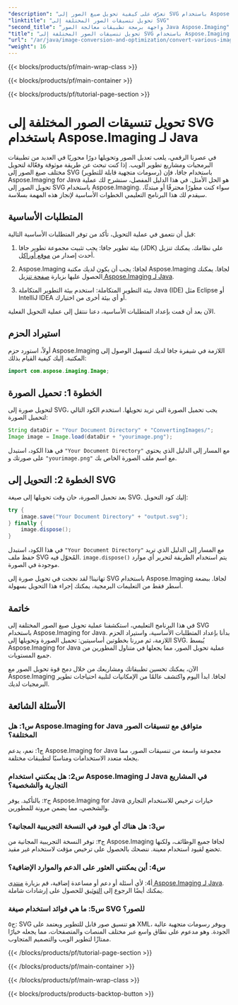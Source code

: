 ```yaml
---
"description": "تعرّف على كيفية تحويل صيغ الصور إلى SVG باستخدام Aspose.Imaging لجافا. دليل خطوة بخطوة للمطورين."
"linktitle": "تحويل تنسيقات الصور المختلفة إلى SVG"
"second_title": "واجهة برمجة تطبيقات معالجة الصور Java Aspose.Imaging"
"title": "تحويل تنسيقات الصور المختلفة إلى SVG باستخدام Aspose.Imaging لـ Java"
"url": "/ar/java/image-conversion-and-optimization/convert-various-image-formats-to-svg/"
"weight": 16
---
```


{{< blocks/products/pf/main-wrap-class >}}

{{< blocks/products/pf/main-container >}}

{{< blocks/products/pf/tutorial-page-section >}}

# تحويل تنسيقات الصور المختلفة إلى SVG باستخدام Aspose.Imaging لـ Java

في عصرنا الرقمي، يلعب تعديل الصور وتحويلها دورًا محوريًا في العديد من تطبيقات البرمجيات ومشاريع تطوير الويب. إذا كنت تبحث عن طريقة موثوقة وفعّالة لتحويل مختلف صيغ الصور إلى SVG (رسومات متجهية قابلة للتطوير) باستخدام جافا، فإن Aspose.Imaging for Java هو الحل الأمثل. في هذا الدليل المفصل، سنشرح لك عملية تحويل الصور إلى SVG باستخدام Aspose.Imaging. سواء كنت مطورًا محترفًا أو مبتدئًا، سيقدم لك هذا البرنامج التعليمي الخطوات الأساسية لإنجاز هذه المهمة بسلاسة.

## المتطلبات الأساسية

قبل أن نتعمق في عملية التحويل، تأكد من توفر المتطلبات الأساسية التالية:

1. بيئة تطوير جافا: يجب تثبيت مجموعة تطوير جافا (JDK) على نظامك. يمكنك تنزيل أحدث إصدار من [موقع أوراكل](https://www.oracle.com/java/technologies/javase-downloads).

2. Aspose.Imaging لجافا: يجب أن يكون لديك مكتبة Aspose.Imaging لجافا. يمكنك الحصول عليها بزيارة [صفحة تنزيل Aspose.Imaging لـ Java](https://releases.aspose.com/imaging/java/).

3. بيئة التطوير المتكاملة: استخدم بيئة التطوير المتكاملة Java (IDE) مثل Eclipse أو IntelliJ IDEA أو أي بيئة أخرى من اختيارك.

الآن بعد أن قمت بإعداد المتطلبات الأساسية، دعنا ننتقل إلى عملية التحويل الفعلية.

## استيراد الحزم

أولاً، استورد حزم Aspose.Imaging اللازمة في شيفرة جافا لديك لتسهيل الوصول إلى المكتبة. إليك كيفية القيام بذلك:

```java
import com.aspose.imaging.Image;
```

## الخطوة 1: تحميل الصورة

لتحويل صورة إلى SVG، يجب تحميل الصورة التي تريد تحويلها. استخدم الكود التالي لتحميل الصورة:

```java
String dataDir = "Your Document Directory" + "ConvertingImages/";
Image image = Image.load(dataDir + "yourimage.png");
```

في هذا الكود، استبدل `"Your Document Directory"` مع المسار إلى الدليل الذي يحتوي على صورتك و `"yourimage.png"` مع اسم ملف الصورة الخاص بك.

## الخطوة 2: التحويل إلى SVG

بعد تحميل الصورة، حان وقت تحويلها إلى صيغة SVG. إليك كود التحويل:

```java
try {
    image.save("Your Document Directory" + "output.svg");
} finally {
    image.dispose();
}
```

في هذا الكود، استبدل `"Your Document Directory"` مع المسار إلى الدليل الذي تريد حفظ ملف SVG المُحوّل فيه. `image.dispose()` يتم استخدام الطريقة لتحرير أي موارد موجودة في الصورة.

تهانينا! لقد نجحت في تحويل صورة إلى SVG باستخدام Aspose.Imaging لجافا. ببضعة أسطر فقط من التعليمات البرمجية، يمكنك إجراء هذا التحويل بسهولة.

## خاتمة

في هذا البرنامج التعليمي، استكشفنا عملية تحويل صيغ الصور المختلفة إلى SVG باستخدام Aspose.Imaging for Java. بدأنا بإعداد المتطلبات الأساسية، واستيراد الحزم اللازمة، ثم مررنا بخطوتين أساسيتين: تحميل الصورة وتحويلها إلى SVG. يُبسط Aspose.Imaging for Java عملية تحويل الصور، مما يجعلها في متناول المطورين من جميع المستويات.

الآن، يمكنك تحسين تطبيقاتك ومشاريعك من خلال دمج قوة تحويل الصور مع Aspose.Imaging لجافا. ابدأ اليوم واكتشف عالمًا من الإمكانيات لتلبية احتياجات تطوير البرمجيات لديك.

## الأسئلة الشائعة

### س1: هل Aspose.Imaging for Java متوافق مع تنسيقات الصور المختلفة؟

ج1: نعم، يدعم Aspose.Imaging for Java مجموعة واسعة من تنسيقات الصور، مما يجعله متعدد الاستخدامات ومناسبًا لتطبيقات مختلفة.

### س2: هل يمكنني استخدام Aspose.Imaging لـ Java في المشاريع التجارية والشخصية؟

ج٢: بالتأكيد. يوفر Aspose.Imaging for Java خيارات ترخيص للاستخدام التجاري والشخصي، مما يضمن مرونة للمطورين.

### س3: هل هناك أي قيود في النسخة التجريبية المجانية؟

ج٣: توفر النسخة التجريبية المجانية من Aspose.Imaging لجافا جميع الوظائف، ولكنها تخضع لقيود استخدام معينة. ننصحك بالحصول على ترخيص مؤقت لاستخدام غير مقيد.

### س4: أين يمكنني العثور على الدعم والموارد الإضافية؟

أ4: لأي أسئلة أو دعم أو مساعدة إضافية، قم بزيارة [منتدى Aspose.Imaging لـ Java](https://forum.aspose.com/). يمكنك أيضًا الرجوع إلى [التوثيق](https://reference.aspose.com/imaging/java/) للحصول على إرشادات شاملة.

### س5: ما هي فوائد استخدام صيغة SVG للصور؟

ج٥: SVG هو تنسيق صور قابل للتطوير ويعتمد على XML، ويوفر رسومات متجهية عالية الجودة. وهو مدعوم على نطاق واسع عبر مختلف المنصات والمتصفحات، مما يجعله خيارًا ممتازًا لتطوير الويب والتصميم المتجاوب.

{{< /blocks/products/pf/tutorial-page-section >}}

{{< /blocks/products/pf/main-container >}}

{{< /blocks/products/pf/main-wrap-class >}}

{{< blocks/products/products-backtop-button >}}